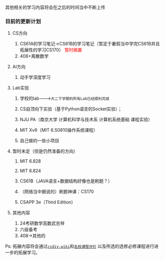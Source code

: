 其他相关的学习内容将会在之后的时间当中不断上传

### 目前的更新计划
1. CS方向

    1. CS61A的学习笔记->CS61B的学习笔记（暂定于暑假当中学完CS61B并且拓展性的学习CS170） <font color='red'>暂时搁置</font>
    2. 408+离散数学


2. AI方向
    1. 动手学深度学习

3. Lab实验

    1. 学校的lab--->`大二下学期的所有Lab已经顺利完成`

    2. CS自顶向下实验（基于Python语言的Socket实验）；   

    3. NJU PA（南京大学 计算机科学与技术系 计算机系统基础 课程实验）

    4. MIT Xv6（MIT 6.S0810操作系统课程）

    5. 自己做的一些小项目

4. 暂时未定（但是仍然准备的方向）

    1. MIT 6.828

    2. MIT 6.824

    3. CS61B（JAVA语言+数据结构好像也是刷题？）

    4. （网络当中据说的）刷题神课：CS170

    5. CSAPP 3e（Third Edition）

5. 其他内容
    1. 24考研数学高数武忠祥
    2. 六级备考
    3. 408->其他的

Ps: 拓展内容将会通过[`csdiy.wiki`](https://csdiy.wiki/)和[`名校课程评价`](https://conanhujinming.github.io/comments-for-awesome-courses/index.html) 以及所选的选修必修课程进行进一步的拓展学习。


